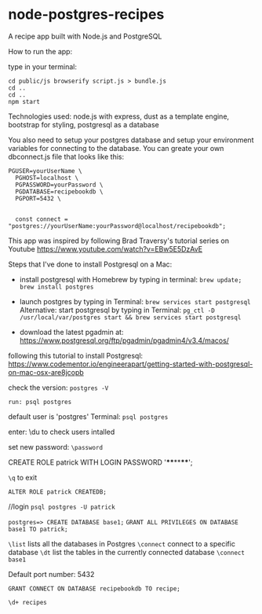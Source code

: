 # node-postgres-recipes

A recipe app built with Node.js and PostgreSQL

How to run the app:

type in your terminal:

```
cd public/js browserify script.js > bundle.js
cd ..
cd ..
npm start
```

Technologies used: node.js with express,
dust as a template engine,
bootstrap for styling,
postgresql as a database

You also need to setup your postgres database and setup your environment variables for connecting to the database.
You can greate your own dbconnect.js file
that looks like this:

```
PGUSER=yourUserName \
  PGHOST=localhost \
  PGPASSWORD=yourPassword \
  PGDATABASE=recipebookdb \
  PGPORT=5432 \


  const connect = "postgres://yourUserName:yourPassword@localhost/recipebookdb";
```

This app was inspired by following Brad Traversy's tutorial series on Youtube
https://www.youtube.com/watch?v=EBw5E5DzAvE

Steps that I've done to install Postgresql on a Mac:

- install postgresql with Homebrew by typing in terminal:
  `brew update; brew install postgres`
- launch postgres by typing in Terminal:
  `brew services start postgresql`
  Alternative:
  start postgresql by typing in Terminal:
  `pg_ctl -D /usr/local/var/postgres start && brew services start postgresql`

- download the latest pgadmin at:
  https://www.postgresql.org/ftp/pgadmin/pgadmin4/v3.4/macos/

following this tutorial to install Postgresql:
https://www.codementor.io/engineerapart/getting-started-with-postgresql-on-mac-osx-are8jcopb

check the version:
`postgres -V`

`run: psql postgres`

default user is 'postgres'
Terminal:
`psql postgres`

enter: \du to check users intalled

set new password:
`\password`

CREATE ROLE patrick WITH LOGIN PASSWORD '**\*\***\*\***\*\***';

`\q` to exit

`ALTER ROLE patrick CREATEDB;`

//login
`psql postgres -U patrick`

`postgres=> CREATE DATABASE base1;`
`GRANT ALL PRIVILEGES ON DATABASE base1 TO patrick;`

`\list` lists all the databases in Postgres
`\connect` connect to a specific database
`\dt` list the tables in the currently connected database
`\connect base1`

Default port number: 5432

`GRANT CONNECT ON DATABASE recipebookdb TO recipe;`

`\d+ recipes`
